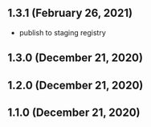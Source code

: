 ## 1.3.1 (February 26, 2021)

- publish to staging registry

## 1.3.0 (December 21, 2020)

## 1.2.0 (December 21, 2020)

## 1.1.0 (December 21, 2020)
